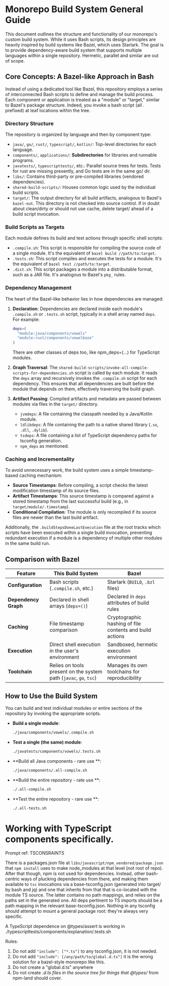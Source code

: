 # Monorepo Build System General Guide

This document outlines the structure and functionality of our monorepo's custom build system. While it uses Bash scripts, its design principles are heavily inspired by build systems like Bazel, which uses Starlark. The goal is to provide dependency-aware build system that supports multiple languages within a single repository. Hermetic, parallel and similar are out of scope.

## Core Concepts: A Bazel-like Approach in Bash

Instead of using a dedicated tool like Bazel, this repository employs a series of interconnected Bash scripts to define and manage the build process. Each component or application is treated as a "module" or "target," similar to Bazel's package structure. Indeed, you invoke a bash script (all . prefixed) at leaf locations within the tree.

### Directory Structure

The repository is organized by language and then by component type:

-   `java/`, `go/`, `rust/`, `typescript/`, `kotlin/`: Top-level directories for each language.
-   `components/`, `applications/`: **Subdirectories** for libraries and runnable programs.
-   `javatests/`, `typescripttests/`, etc.: Parallel source trees for tests. Tests for rust are missing presently, and Go tests are in the same go/ dir.
-   `libs/`: Contains third-party or pre-compiled libraries (vendored dependencies).
-   `shared-build-scripts/`: Houses common logic used by the individual build scripts.
-   `target/`: The output directory for all build artifacts, analogous to Bazel's `bazel-out`. This directory is not checked into source control.  If in doubt about clean/dirty or should not use cache, delete target/ ahead of a build script invocation.

### Build Scripts as Targets

Each module defines its build and test actions through specific shell scripts:

-   `.compile.sh`: This script is responsible for compiling the source code of a single module. It's the equivalent of `bazel build //path/to:target`.
-   `.tests.sh`: This script compiles and executes the tests for a module. It's the equivalent of `bazel test //path/to:target`.
-   `.dist.sh`: This script packages a module into a distributable format, such as a JAR file. It's analogous to Bazel's `pkg_` rules.

### Dependency Management

The heart of the Bazel-like behavior lies in how dependencies are managed:

1.  **Declaration**: Dependencies are declared inside each module's `.compile.sh` or `.tests.sh` script, typically in a shell array named `deps`. For example:
    ```bash
    deps=(
      "module:java/components/vowels"
      "module:rust/components/vowelbase"
    )
    ```
    There are other classes of deps too, like npm_deps=(...) for TypeScript modules.

2.  **Graph Traversal**: The `shared-build-scripts/invoke-all-compile-scripts-for-dependencies.sh` script is called by each module. It reads the `deps` array and recursively invokes the `.compile.sh` script for each dependency. This ensures that all dependencies are built before the module that depends on them, effectively traversing the build graph.

3.  **Artifact Passing**: Compiled artifacts and metadata are passed between modules via files in the `target/` directory.
    -   `jvmdeps`: A file containing the classpath needed by a Java/Kotlin module.
    -   `ldlibdeps`: A file containing the path to a native shared library (`.so`, `.dll`, `.dylib`).
    -   `tsdeps`: A file containing a list of TypeScript dependency paths for tsconfig generation.
    -   `npm_deps` as mentioned.

### Caching and Incrementality

To avoid unnecessary work, the build system uses a simple timestamp-based caching mechanism:

-   **Source Timestamps**: Before compiling, a script checks the latest modification timestamp of its source files.
-   **Artifact Timestamps**: This source timestamp is compared against a stored timestamp from the last successful build (e.g., in `target/module/.timestamp`).
-   **Conditional Compilation**: The module is only recompiled if its source files are newer than the last build artifact.

Additionally, the `.buildStepsDoneLastExecution` file at the root tracks which scripts have been executed within a single build invocation, preventing redundant execution if a module is a dependency of multiple other modules in the same build run.

## Comparison with Bazel

| Feature               | This Build System                                     | Bazel                                                 |
| --------------------- | ----------------------------------------------------- | ----------------------------------------------------- |
| **Configuration**     | Bash scripts (`.compile.sh`, etc.)                    | Starlark (`BUILD`, `.bzl` files)                      |
| **Dependency Graph**  | Declared in shell arrays (`deps=()`)                  | Declared in `deps` attributes of build rules          |
| **Caching**           | File timestamp comparison                             | Cryptographic hashing of file contents and build actions |
| **Execution**         | Direct shell execution in the user's environment      | Sandboxed, hermetic execution environment             |
| **Toolchain**         | Relies on tools present on the system path (`javac`, `go`, `tsc`) | Manages its own toolchains for reproducibility        |

## How to Use the Build System

You can build and test individual modules or entire sections of the repository by invoking the appropriate scripts.

-   **Build a single module**:
    ```bash
    ./java/components/vowels/.compile.sh
    ```

-   **Test a single (the same) module**:
    ```bash
    ./javatests/components/vowels/.tests.sh
    ```

-   **Build all Java components - rare use **:
    ```bash
    ./java/components/.all-compile.sh
    ```

-   **Build the entire repository - rate use **:
    ```bash
    ./.all-compile.sh
    ```

-   **Test the entire repository - rare use **:
    ```bash
    ./.all-tests.sh
    ```
# Working with TypeScript components specifically.  

Prompt ref: TSCONSRAINTS

There is a packages.json file at `libs/javascript/npm_vendored/package.json` that `npm install` uses to make node_modules at that level (not root of repo). After that though, npm is not used for dependencies. Instead, other bash-centric ways of plucking dependencies from there, and making them available to `tsc` invocations via a base-tsconfig.json (generated into target/ by bash and jq) and one that inherits from that that is co-located with the module TS source.  The latter contains no path mappings, and relies on the paths set in the generated one. All deps pertinent to TS imports should be a path mapping in the relevant base-tsconfig.json. Nothing in any tsconfig should attempt to mount a general package root: they're always very specific. 

A TypeScript dependence on @types/assert is working in ./typescripttests/components/explanation/.tests.sh

Rules: 

1. Do not add `"include": ["*.ts"]` to any tsconfig.json, it is not needed.
2. Do not add `"include": [/any/path/to/global.d.ts"]` it is the wrong solution for a bazel-style monorepo like this.
3. Do not create a "global.d.ts" anywhere
4. Do not create *.d.ts files in the source tree for things that @types/* from npm-land should cover.